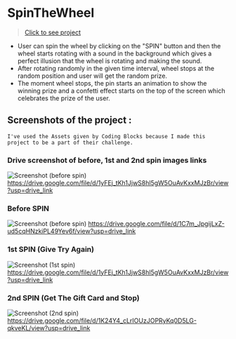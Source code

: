 # SpinTheWheel

> [Click to see project](https://2-times-spin-a-wheel-by-durvesh-yadav.netlify.app/)

- User can spin the wheel by clicking on the "SPIN" button and then the wheel starts rotating with a sound in the background which gives a perfect illusion that the wheel is rotating and making the sound.
- After rotating randomly in the given time interval, wheel stops at the random position and user will get the random prize.
- The moment wheel stops, the pin starts an animation to show the winning prize and a confetti effect starts on the top of the screen which celebrates the prize of the user.

## Screenshots of the project :

```I've used the Assets given by Coding Blocks because I made this project to be a part of their challenge.```
### Drive screenshot of before, 1st and 2nd spin images links

![Screenshot (before spin)](https://drive.google.com/file/d/1yFEj_tKh1JjwS8hl5gW5OuAvKxxMJzBr/view?usp=drive_link)
https://drive.google.com/file/d/1yFEj_tKh1JjwS8hl5gW5OuAvKxxMJzBr/view?usp=drive_link

### Before SPIN

![Screenshot (before spin)](https://drive.google.com/file/d/1C7m_JpgijLxZ-ud5cqHNzkiPL49Yev6f/view?usp=drive_link)
https://drive.google.com/file/d/1C7m_JpgijLxZ-ud5cqHNzkiPL49Yev6f/view?usp=drive_link

### 1st SPIN (Give Try Again)

![Screenshot (1st spin)](https://drive.google.com/file/d/1yFEj_tKh1JjwS8hl5gW5OuAvKxxMJzBr/view?usp=drive_link)
https://drive.google.com/file/d/1yFEj_tKh1JjwS8hl5gW5OuAvKxxMJzBr/view?usp=drive_link

### 2nd SPIN (Get The Gift Card and Stop)

![Screenshot (2nd spin)](https://drive.google.com/file/d/1K24Y4_cLrIOUzJOPRyKq0D5LG-qkveKL/view?usp=drive_link)
https://drive.google.com/file/d/1K24Y4_cLrIOUzJOPRyKq0D5LG-qkveKL/view?usp=drive_link
